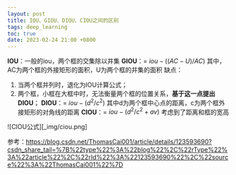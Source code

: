 ```yaml
---
layout: post
title: IOU、GIOU、DIOU、CIOU之间的区别
tags: deep_learning
toc: true
date: 2023-02-24 21:00 +0800
---
```


**IOU**：一般的iou，两个框的交集除以并集
**GIOU**：= $iou - ((AC-U)/AC)$ 
其中， AC为两个框的外接矩形的面积，U为两个框的并集的面积
缺点：
1. 当两个框并列时，退化为IOU计算公式；
2. 两个框，小框在大框中时，无法衡量两个框的位置关系，**基于这一点提出DIOU**；
**DIOU**：= $iou - (d^2 / c^2)$
其中d为两个框中心点的距离，c为两个框外接矩形的对角线的距离
**CIOU**：= $iou - (d^2 / c^2 + av)$
考虑到了距离和框的宽高

![CIOU公式][_img/ciou.png]
  
参考：https://blog.csdn.net/ThomasCai001/article/details/123593690?csdn_share_tail=%7B%22type%22%3A%22blog%22%2C%22rType%22%3A%22article%22%2C%22rId%22%3A%22123593690%22%2C%22source%22%3A%22ThomasCai001%22%7D